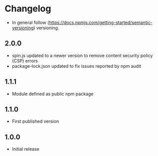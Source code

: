 # Changelog

* In general follow (https://docs.npmjs.com/getting-started/semantic-versioning) versioning.

## 2.0.0
* spin.js updated to a newer version to remove content security policy (CSP) errors
* package-lock.json updated to fix issues reported by npm audit

## 1.1.1
* Module defined as public npm package

## 1.1.0
* First published version

## 1.0.0
* Initial release
